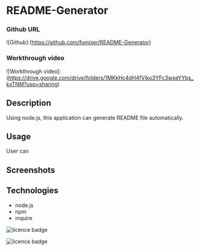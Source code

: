 # README-Generator

### Github URL
![Github]:(https://github.com/fumixer/README-Generator)

### Workthrough video
![Workthrough video]:(https://drive.google.com/drive/folders/1MKkHc4dH4fViko3YFc3wseYYbs_kxTNM?usp=sharing)

## Description
Using node.js, this application can generate README file automatically.

## Usage
User can 


## Screenshots

## Technologies
* node.js
* npm
* inquire

![licence badge](https://img.shields.io/badge/license-MIT-orange.png)

![licence badge](https://img.shields.io/badge/license-GNU-blue.png)